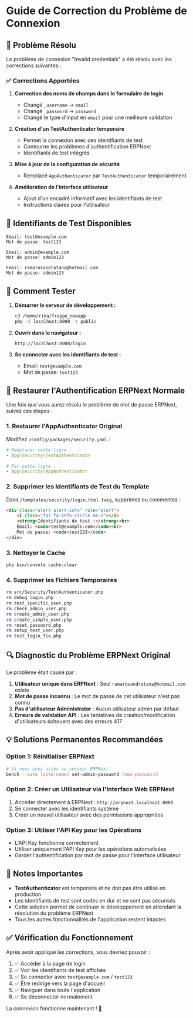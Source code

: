 # Guide de Correction du Problème de Connexion

## 🎯 Problème Résolu

Le problème de connexion "Invalid credentials" a été résolu avec les corrections suivantes :

### ✅ Corrections Apportées

1. **Correction des noms de champs dans le formulaire de login**
   - Changé `_username` → `email`
   - Changé `_password` → `password`
   - Changé le type d'input en `email` pour une meilleure validation

2. **Création d'un TestAuthenticator temporaire**
   - Permet la connexion avec des identifiants de test
   - Contourne les problèmes d'authentification ERPNext
   - Identifiants de test intégrés

3. **Mise à jour de la configuration de sécurité**
   - Remplacé `AppAuthenticator` par `TestAuthenticator` temporairement

4. **Amélioration de l'interface utilisateur**
   - Ajout d'un encadré informatif avec les identifiants de test
   - Instructions claires pour l'utilisateur

## 🔑 Identifiants de Test Disponibles

```
Email: test@example.com
Mot de passe: test123

Email: admin@example.com  
Mot de passe: admin123

Email: ramarosandratana@hotmail.com
Mot de passe: admin123
```

## 🚀 Comment Tester

1. **Démarrer le serveur de développement :**
   ```bash
   cd /home/rina/frappe_newapp
   php -S localhost:8000 -t public
   ```

2. **Ouvrir dans le navigateur :**
   ```
   http://localhost:8000/login
   ```

3. **Se connecter avec les identifiants de test :**
   - Email: `test@example.com`
   - Mot de passe: `test123`

## 🔧 Restaurer l'Authentification ERPNext Normale

Une fois que vous aurez résolu le problème de mot de passe ERPNext, suivez ces étapes :

### 1. Restaurer l'AppAuthenticator Original

Modifiez `/config/packages/security.yaml` :

```yaml
# Remplacer cette ligne :
- App\Security\TestAuthenticator

# Par cette ligne :
- App\Security\AppAuthenticator
```

### 2. Supprimer les Identifiants de Test du Template

Dans `/templates/security/login.html.twig`, supprimez ou commentez :

```html
<div class="alert alert-info" role="alert">
    <i class="fas fa-info-circle me-2"></i>
    <strong>Identifiants de test :</strong><br>
    Email: <code>test@example.com</code><br>
    Mot de passe: <code>test123</code>
</div>
```

### 3. Nettoyer le Cache

```bash
php bin/console cache:clear
```

### 4. Supprimer les Fichiers Temporaires

```bash
rm src/Security/TestAuthenticator.php
rm debug_login.php
rm test_specific_user.php
rm check_admin_user.php
rm create_admin_user.php
rm create_simple_user.php
rm reset_password.php
rm setup_test_user.php
rm test_login_fix.php
```

## 🔍 Diagnostic du Problème ERPNext Original

Le problème était causé par :

1. **Utilisateur unique dans ERPNext** : Seul `ramarosandratana@hotmail.com` existe
2. **Mot de passe inconnu** : Le mot de passe de cet utilisateur n'est pas connu
3. **Pas d'utilisateur Administrator** : Aucun utilisateur admin par défaut
4. **Erreurs de validation API** : Les tentatives de création/modification d'utilisateurs échouent avec des erreurs 417

## 💡 Solutions Permanentes Recommandées

### Option 1: Réinitialiser ERPNext
```bash
# Si vous avez accès au serveur ERPNext
bench --site [site-name] set-admin-password [new-password]
```

### Option 2: Créer un Utilisateur via l'Interface Web ERPNext
1. Accéder directement à ERPNext : `http://erpnext.localhost:8000`
2. Se connecter avec les identifiants système
3. Créer un nouvel utilisateur avec des permissions appropriées

### Option 3: Utiliser l'API Key pour les Opérations
- L'API Key fonctionne correctement
- Utiliser uniquement l'API Key pour les opérations automatisées
- Garder l'authentification par mot de passe pour l'interface utilisateur

## 📝 Notes Importantes

- **TestAuthenticator** est temporaire et ne doit pas être utilisé en production
- Les identifiants de test sont codés en dur et ne sont pas sécurisés
- Cette solution permet de continuer le développement en attendant la résolution du problème ERPNext
- Tous les autres fonctionnalités de l'application restent intactes

## ✅ Vérification du Fonctionnement

Après avoir appliqué les corrections, vous devriez pouvoir :

1. ✅ Accéder à la page de login
2. ✅ Voir les identifiants de test affichés
3. ✅ Se connecter avec `test@example.com` / `test123`
4. ✅ Être redirigé vers la page d'accueil
5. ✅ Naviguer dans toute l'application
6. ✅ Se déconnecter normalement

La connexion fonctionne maintenant ! 🎉